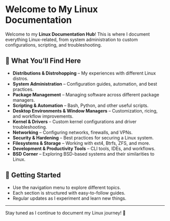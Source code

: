 # Welcome to My Linux Documentation

Welcome to my **Linux Documentation Hub**! This is where I document everything Linux-related, from system administration to custom configurations, scripting, and troubleshooting.

## 📌 What You’ll Find Here

- **Distributions & Distrohopping** – My experiences with different Linux distros.
- **System Administration** – Configuration guides, automation, and best practices.
- **Package Management** – Managing software across different package managers.
- **Scripting & Automation** – Bash, Python, and other useful scripts.
- **Desktop Environments & Window Managers** – Customization, ricing, and workflow improvements.
- **Kernel & Drivers** – Custom kernel configurations and driver troubleshooting.
- **Networking** – Configuring networks, firewalls, and VPNs.
- **Security & Hardening** – Best practices for securing a Linux system.
- **Filesystems & Storage** – Working with ext4, Btrfs, ZFS, and more.
- **Development & Productivity Tools** – CLI tools, IDEs, and workflows.
- **BSD Corner** – Exploring BSD-based systems and their similarities to Linux.

## 🚀 Getting Started

- Use the navigation menu to explore different topics.
- Each section is structured with easy-to-follow guides.
- Regular updates as I experiment and learn new things.

---

Stay tuned as I continue to document my Linux journey! 🚀